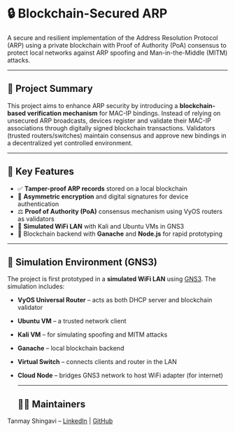# 🔒 Blockchain-Secured ARP

A secure and resilient implementation of the Address Resolution Protocol (ARP) using a private blockchain with Proof of Authority (PoA) consensus to protect local networks against ARP spoofing and Man-in-the-Middle (MITM) attacks.

---

## 📘 Project Summary

This project aims to enhance ARP security by introducing a **blockchain-based verification mechanism** for MAC-IP bindings. Instead of relying on unsecured ARP broadcasts, devices register and validate their MAC-IP associations through digitally signed blockchain transactions. Validators (trusted routers/switches) maintain consensus and approve new bindings in a decentralized yet controlled environment.

---

## 🧱 Key Features

- ✅ **Tamper-proof ARP records** stored on a local blockchain
- 🔑 **Asymmetric encryption** and digital signatures for device authentication
- ⚖️ **Proof of Authority (PoA)** consensus mechanism using VyOS routers as validators
- 🧪 **Simulated WiFi LAN** with Kali and Ubuntu VMs in GNS3
- 🧰 Blockchain backend with **Ganache** and **Node.js** for rapid prototyping

---

## 🧪 Simulation Environment (GNS3)

The project is first prototyped in a **simulated WiFi LAN** using [GNS3](https://www.gns3.com/). The simulation includes:

- **VyOS Universal Router** – acts as both DHCP server and blockchain validator
- **Ubuntu VM** – a trusted network client
- **Kali VM** – for simulating spoofing and MITM attacks
- **Ganache** – local blockchain backend
- **Virtual Switch** – connects clients and router in the LAN
- **Cloud Node** – bridges GNS3 network to host WiFi adapter (for internet)

  ---

  ## 🙋‍♂️ Maintainers
Tanmay Shingavi – [LinkedIn](https://www.linkedin.com/in/tanmay-shingavi/) | [GitHub](https://github.com/decodingafterlife)

